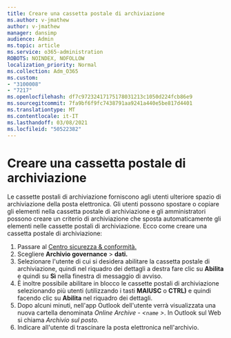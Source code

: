```yaml
---
title: Creare una cassetta postale di archiviazione
ms.author: v-jmathew
author: v-jmathew
manager: dansimp
audience: Admin
ms.topic: article
ms.service: o365-administration
ROBOTS: NOINDEX, NOFOLLOW
localization_priority: Normal
ms.collection: Adm_O365
ms.custom:
- "3100008"
- "7217"
ms.openlocfilehash: df7c97232417175178031213c1050d224fcb86e9
ms.sourcegitcommit: 7fa9bf6f9fc7438791aa9241a440e5be817d4401
ms.translationtype: MT
ms.contentlocale: it-IT
ms.lasthandoff: 03/08/2021
ms.locfileid: "50522382"
---
```

# <a name="create-an-archive-mailbox"></a>Creare una cassetta postale di archiviazione

Le cassette postali di archiviazione forniscono agli utenti ulteriore spazio di archiviazione della posta elettronica. Gli utenti possono spostare o copiare gli elementi nella cassetta postale di archiviazione e gli amministratori possono creare un criterio di archiviazione che sposta automaticamente gli elementi nelle cassette postali di archiviazione. Ecco come creare una cassetta postale di archiviazione:

1. Passare al [Centro sicurezza & conformità.]( https://go.microsoft.com/fwlink/p/?linkid=2077143)
2. Scegliere **Archivio governance**  >  **dati.**
3. Selezionare l'utente di cui si desidera abilitare la cassetta postale di archiviazione, quindi nel riquadro dei dettagli a destra fare clic su **Abilita** e quindi su **Sì** nella finestra di messaggio di avviso.
4. È inoltre possibile abilitare in blocco le cassette postali di archiviazione selezionando più utenti (utilizzando i tasti **MAIUSC** o **CTRL)** e quindi facendo clic su **Abilita** nel riquadro dei dettagli.
5. Dopo alcuni minuti, nell'app Outlook dell'utente verrà visualizzata una nuova cartella denominata *Online Archive - <`name` >*. In Outlook sul Web si chiama *Archivio sul posto.*
6. Indicare all'utente di trascinare la posta elettronica nell'archivio.
